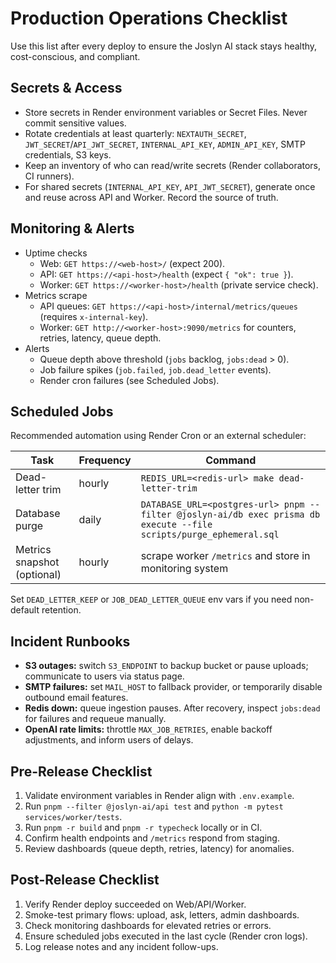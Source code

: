 # Production Operations Checklist

Use this list after every deploy to ensure the Joslyn AI stack stays healthy, cost-conscious, and compliant.

## Secrets & Access

- Store secrets in Render environment variables or Secret Files. Never commit sensitive values.
- Rotate credentials at least quarterly: `NEXTAUTH_SECRET`, `JWT_SECRET`/`API_JWT_SECRET`, `INTERNAL_API_KEY`, `ADMIN_API_KEY`, SMTP credentials, S3 keys.
- Keep an inventory of who can read/write secrets (Render collaborators, CI runners).
- For shared secrets (`INTERNAL_API_KEY`, `API_JWT_SECRET`), generate once and reuse across API and Worker. Record the source of truth.

## Monitoring & Alerts

- Uptime checks
  - Web: `GET https://<web-host>/` (expect 200).
  - API: `GET https://<api-host>/health` (expect `{ "ok": true }`).
  - Worker: `GET https://<worker-host>/health` (private service check).
- Metrics scrape
  - API queues: `GET https://<api-host>/internal/metrics/queues` (requires `x-internal-key`).
  - Worker: `GET http://<worker-host>:9090/metrics` for counters, retries, latency, queue depth.
- Alerts
  - Queue depth above threshold (`jobs` backlog, `jobs:dead` > 0).
  - Job failure spikes (`job.failed`, `job.dead_letter` events).
  - Render cron failures (see Scheduled Jobs).

## Scheduled Jobs

Recommended automation using Render Cron or an external scheduler:

| Task | Frequency | Command |
| --- | --- | --- |
| Dead-letter trim | hourly | `REDIS_URL=<redis-url> make dead-letter-trim` |
| Database purge | daily | `DATABASE_URL=<postgres-url> pnpm --filter @joslyn-ai/db exec prisma db execute --file scripts/purge_ephemeral.sql` |
| Metrics snapshot (optional) | hourly | scrape worker `/metrics` and store in monitoring system |

Set `DEAD_LETTER_KEEP` or `JOB_DEAD_LETTER_QUEUE` env vars if you need non-default retention.

## Incident Runbooks

- **S3 outages:** switch `S3_ENDPOINT` to backup bucket or pause uploads; communicate to users via status page.
- **SMTP failures:** set `MAIL_HOST` to fallback provider, or temporarily disable outbound email features.
- **Redis down:** queue ingestion pauses. After recovery, inspect `jobs:dead` for failures and requeue manually.
- **OpenAI rate limits:** throttle `MAX_JOB_RETRIES`, enable backoff adjustments, and inform users of delays.

## Pre-Release Checklist

1. Validate environment variables in Render align with `.env.example`.
2. Run `pnpm --filter @joslyn-ai/api test` and `python -m pytest services/worker/tests`.
3. Run `pnpm -r build` and `pnpm -r typecheck` locally or in CI.
4. Confirm health endpoints and `/metrics` respond from staging.
5. Review dashboards (queue depth, retries, latency) for anomalies.

## Post-Release Checklist

1. Verify Render deploy succeeded on Web/API/Worker.
2. Smoke-test primary flows: upload, ask, letters, admin dashboards.
3. Check monitoring dashboards for elevated retries or errors.
4. Ensure scheduled jobs executed in the last cycle (Render cron logs).
5. Log release notes and any incident follow-ups.
